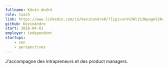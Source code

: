 ```yaml
---
fullname: Kévin André
role: Coach
link: https://www.linkedin.com/in/kevinandre0/?lipi=urn%3Ali%3Apage%3Ad_flagship3_feed%3B35Krptq%2BRqa2ajP7qa3gTg%3D%3D&licu=urn%3Ali%3Acontrol%3Ad_flagship3_feed-identity_profile_photo
github: KevinAndre
start: 2018-04-01
employer: independent
startups:
    - zen
    - perspectives
---
```


J'accompagne des intrapreneurs et des product managers.
